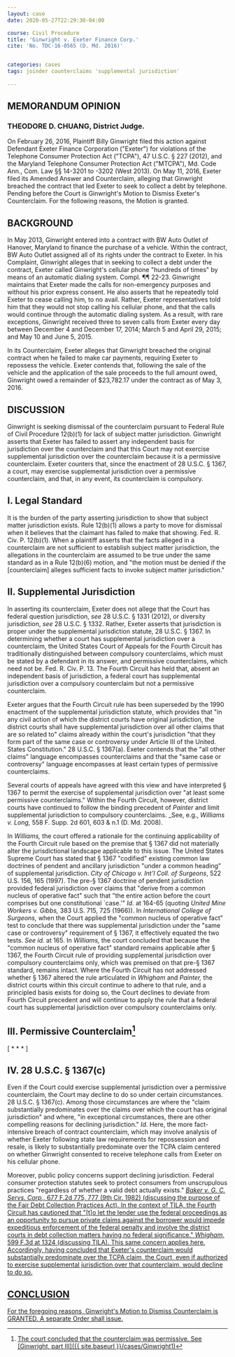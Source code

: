 ```yaml
---
layout: case
date: 2020-05-27T22:29:30-04:00

course: Civil Procedure 
title: 'Ginwright v. Exeter Finance Corp.'
cite: 'No. TDC-16-0565 (D. Md. 2016)'


categories: cases 
tags: joinder counterclaims 'supplemental jurisdiction'
    
---
```


## MEMORANDUM OPINION

### THEODORE D. CHUANG, District Judge.

On February 26, 2016, Plaintiff Billy Ginwright filed this action against Defendant Exeter Finance Corporation ("Exeter") for violations of the Telephone Consumer Protection Act ("TCPA"), 47 U.S.C. § 227 (2012), and the Maryland Telephone Consumer Protection Act ("MTCPA"), Md. Code Ann., Com. Law §§ 14-3201 to -3202 (West 2013). On May 11, 2016, Exeter filed its Amended Answer and Counterclaim, alleging that Ginwright breached the contract that led Exeter to seek to collect a debt by telephone. Pending before the Court is Ginwright's Motion to Dismiss Exeter's Counterclaim. For the following reasons, the Motion is granted.

## BACKGROUND

In May 2013, Ginwright entered into a contract with BW Auto Outlet of Hanover, Maryland to finance the purchase of a vehicle. Within the contract, BW Auto Outlet assigned all of its rights under the contract to Exeter. In his Complaint, Ginwright alleges that in seeking to collect a debt under the contract, Exeter called Ginwright's cellular phone "hundreds of times" by means of an automatic dialing system. Compl. ¶¶ 22-23. Ginwright maintains that Exeter made the calls for non-emergency purposes and without his prior express consent. He also asserts that he repeatedly told Exeter to cease calling him, to no avail. Rather, Exeter representatives told him that they would not stop calling his cellular phone, and that the calls would continue through the automatic dialing system. As a result, with rare exceptions, Ginwright received three to seven calls from Exeter every day between December 4 and December 17, 2014; March 5 and April 29, 2015; and May 10 and June 5, 2015.

In its Counterclaim, Exeter alleges that Ginwright breached the original contract when he failed to make car payments, requiring Exeter to repossess the vehicle. Exeter contends that, following the sale of the vehicle and the application of the sale proceeds to the full amount owed, Ginwright owed a remainder of $23,782.17 under the contract as of May 3, 2016.

## DISCUSSION

Ginwright is seeking dismissal of the counterclaim pursuant to Federal Rule of Civil Procedure 12(b)(1) for lack of subject matter jurisdiction. Ginwright asserts that Exeter has failed to assert any independent basis for jurisdiction over the counterclaim and that this Court may not exercise supplemental jurisdiction over the counterclaim because it is a permissive counterclaim. Exeter counters that, since the enactment of 28 U.S.C. § 1367, a court, may exercise supplemental jurisdiction over a permissive counterclaim, and that, in any event, its counterclaim is compulsory.

## I. Legal Standard

It is the burden of the party asserting jurisdiction to show that subject matter jurisdiction exists. Rule 12(b)(1) allows a party to move for dismissal when it believes that the claimant has failed to make that showing. Fed. R. Civ. P. 12(b)(1). When a plaintiff asserts that the facts alleged in a counterclaim are not sufficient to establish subject matter jurisdiction, the allegations in the counterclaim are assumed to be true under the same standard as in a Rule 12(b)(6) motion, and "the motion must be denied if the [counterclaim] alleges sufficient facts to invoke subject matter jurisdiction." 

## II. Supplemental Jurisdiction

In asserting its counterclaim, Exeter does not allege that the Court has federal question jurisdiction, _see_ 28 U.S.C. § 1331 (2012), or diversity jurisdiction, _see_ 28 U.S.C. § 1332. Rather, Exeter asserts that jurisdiction is proper under the supplemental jurisdiction statute, 28 U.S.C. § 1367. In determining whether a court has supplemental jurisdiction over a counterclaim, the United States Court of Appeals for the Fourth Circuit has traditionally distinguished between compulsory counterclaims, which must be stated by a defendant in its answer, and permissive counterclaims, which need not be. Fed. R. Civ. P. 13. The Fourth Circuit has held that, absent an independent basis of jurisdiction, a federal court has supplemental jurisdiction over a compulsory counterclaim but not a permissive counterclaim. 

Exeter argues that the Fourth Circuit rule has been superseded by the 1990 enactment of the supplemental jurisdiction statute, which provides that "in any civil action of which the district courts have original jurisdiction, the district courts shall have supplemental jurisdiction over all other claims that are so related to" claims already within the court's jurisdiction "that they form part of the same case or controversy under Article III of the United. States Constitution." 28 U.S.C. § 1367(a). Exeter contends that the "all other claims" language encompasses counterclaims and that the "same case or controversy" language encompasses at least certain types of permissive counterclaims.

Several courts of appeals have agreed with this view and have interpreted § 1367 to permit the exercise of supplemental jurisdiction over "at least some permissive counterclaims." Within the Fourth Circuit, however, district courts have continued to follow the binding precedent of _Painter_ and limit supplemental jurisdiction to compulsory counterclaims. _See, e.g., _Williams v. Long,_ 558 F. Supp. 2d 601, 603 &amp; n.1 (D. Md. 2008). 

In _Williams,_ the court offered a rationale for the continuing applicability of the Fourth Circuit rule based on the premise that § 1367 did not materially alter the jurisdictional landscape applicable to this issue. The United States Supreme Court has stated that § 1367 "codified" existing common law doctrines of pendent and ancillary jurisdiction "under a common heading" of supplemental jurisdiction. _City of Chicago v. Int'l Coll. of Surgeons_, 522 U.S. 156, 165 (1997). The pre-§ 1367 doctrine of pendent jurisdiction provided federal jurisdiction over claims that "derive from a common nucleus of operative fact" such that "the entire action before the court comprises but one constitutional `case.'" _Id._ at 164-65 (quoting _United Mine Workers v. Gibbs,_ 383 U.S. 715, 725 (1966)). In _International College of Surgeons,_ when the Court applied the "common nucleus of operative fact" test to conclude that there was supplemental jurisdiction under the "same case or controversy" requirement of § 1367, it effectively equated the two tests. _See id._ at 165. In _Williams,_ the court concluded that because the "common nucleus of operative fact" standard remains applicable after § 1367, the Fourth Circuit rule of providing supplemental jurisdiction over compulsory counterclaims only, which was premised on that pre-§ 1367 standard, remains intact. Where the Fourth Circuit has not addressed whether § 1367 altered the rule articulated in _Whigham_ and _Painter,_ the district courts within this circuit continue to adhere to that rule, and a principled basis exists for doing so, the Court declines to deviate from Fourth Circuit precedent and will continue to apply the rule that a federal court has supplemental jurisdiction over compulsory counterclaims only.

## III. Permissive Counterclaim[^15a36d39]

[^15a36d39]: The court concluded that the counterclaim was permissive. See [Ginwright, part III]({{ site.baseurl }}/cases/Ginwright1)

[ * * * ]

## IV. 28 U.S.C. § 1367(c)

Even if the Court could exercise supplemental jurisdiction over a permissive counterclaim, the Court may decline to do so under certain circumstances. 28 U.S.C. § 1367(c). Among those circumstances are where the "claim substantially predominates over the claims over which the court has original jurisdiction" and where, "in exceptional circumstances, there are other compelling reasons for declining jurisdiction." _Id._ Here, the more fact-intensive breach of contract counterclaim, which may involve analysis of whether Exeter following state law requirements for repossession and resale, is likely to substantially predominate over the TCPA claim centered on whether Ginwright consented to receive telephone calls from Exeter on his cellular phone. 

Moreover, public policy concerns support declining jurisdiction. Federal consumer protection statutes seek to protect consumers from unscrupulous practices "regardless of whether a valid debt actually exists." <a href="https://scholar.google.com/scholar_case?case=6328438593927666150&amp;hl=en&amp;as_sdt=6,34">_Baker v. G. C. Servs. Corp.,_ 677 F.2d 775, 777 (9th Cir. 1982) (discussing the purpose of the Fair Debt Collection Practices Act). In the context of TILA, the Fourth Circuit has cautioned that "[t]o let the lender use the federal proceedings as an opportunity to pursue private claims against the borrower would impede expeditious enforcement of the federal penalty and involve the district courts in debt collection matters having no federal significance." _Whigham,_ 599 F.3d at 1324 (discussing TILA). This same concern applies here. Accordingly, having concluded that Exeter's counterclaim would substantially predominate over the TCPA claim, the Court, even if authorized to exercise supplemental jurisdiction over that counterclaim, would decline to do so.

## CONCLUSION

For the foregoing reasons, Ginwright's Motion to Dismiss Counterclaim is GRANTED. A separate Order shall issue.


